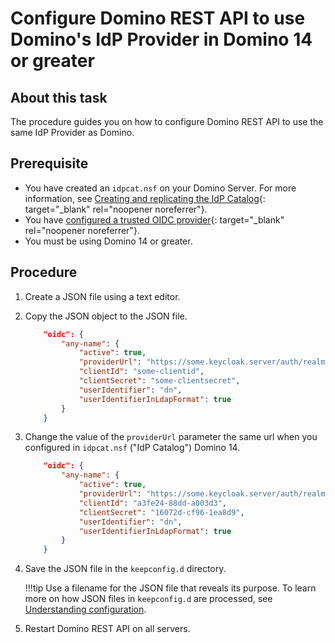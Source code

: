 # Configure Domino REST API to use Domino's IdP Provider in Domino 14 or greater

## About this task

The procedure guides you on how to configure Domino REST API to use the same IdP Provider as Domino.

## Prerequisite

- You have created an `idpcat.nsf` on your Domino Server. For more information, see [Creating and replicating the IdP Catalog](https://help.hcltechsw.com/domino/14.0.0/admin/secu_creating_the_idp_catalog.html?hl=idp%2Ccatalog){: target="_blank" rel="noopener noreferrer"}.
- You have [configured a trusted OIDC provider](https://help.hcltechsw.com/domino/14.0.0/admin/secu_config_http_bearer_auth_t.html?hl=idp%2Ccatalog){: target="_blank" rel="noopener noreferrer"}.
- You must be using Domino 14 or greater.

## Procedure

1.	Create a JSON file using a text editor.
2.	Copy the JSON object to the JSON file.

    ``` json
        "oidc": {
            "any-name": {
                "active": true,
                "providerUrl": "https://some.keycloak.server/auth/realms/some-realm",
                "clientId": "some-clientid",
                "clientSecret": "some-clientsecret",
                "userIdentifier": "dn",
                "userIdentifierInLdapFormat": true
            }
        }
    ```

3.	Change the value of the `providerUrl` parameter the same url when you configured  in `idpcat.nsf` ("IdP Catalog") Domino 14.

    ``` json
        "oidc": {
            "any-name": {
                "active": true,
                "providerUrl": "https://some.keycloak.server/auth/realms/some-realm",
                "clientId": "a3fe24-88dd-a003d3",
                "clientSecret": "16072d-cf96-1ea8d9",
                "userIdentifier": "dn",
                "userIdentifierInLdapFormat": true
            }
        }
    ```


4.	Save the JSON file in the `keepconfig.d` directory.

    !!!tip
        Use a filename for the JSON file that reveals its purpose. To learn more on how JSON files in `keepconfig.d` are processed, see [Understanding configuration](../production/configparam.md#understanding-configuration).

5.	Restart Domino REST API on all servers.